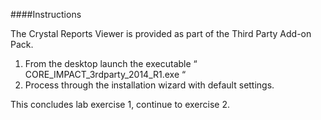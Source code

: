 ####Instructions

The Crystal Reports Viewer is provided as part of the Third Party Add-on Pack. 

1. From the desktop launch the executable “ CORE_IMPACT_3rdparty_2014_R1.exe “
2. Process through the installation wizard with default settings. 

This concludes lab exercise 1, continue to exercise 2.
